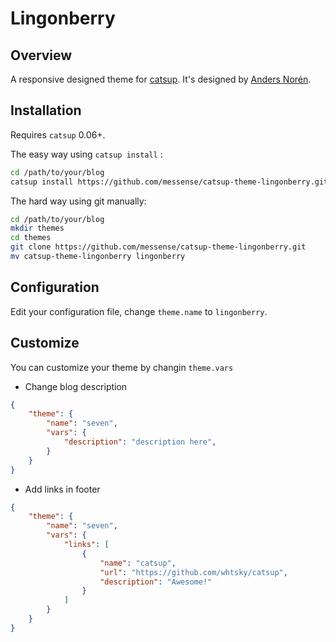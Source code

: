 Lingonberry
===============

## Overview

A responsive designed theme for [catsup](https://github.com/whtsky/catsup). It's designed by [Anders Norén](http://andersnoren.se/).

## Installation

Requires `catsup` 0.06+.

The easy way using ``catsup install`` :

```bash
cd /path/to/your/blog
catsup install https://github.com/messense/catsup-theme-lingonberry.git
```

The hard way using git manually:

```bash
cd /path/to/your/blog
mkdir themes
cd themes
git clone https://github.com/messense/catsup-theme-lingonberry.git
mv catsup-theme-lingonberry lingonberry
```

## Configuration

Edit your configuration file, change `theme.name` to `lingonberry`.

## Customize

You can customize your theme by changin `theme.vars`

+ Change blog description
```json
{
    "theme": {
        "name": "seven",
        "vars": {
            "description": "description here",
        }
    }
}
```

+ Add links in footer
```json
{
    "theme": {
        "name": "seven",
        "vars": {
            "links": [
                {
                    "name": "catsup",
                    "url": "https://github.com/whtsky/catsup",
                    "description": "Awesome!"
                }
            ]
        }
    }
}
```
